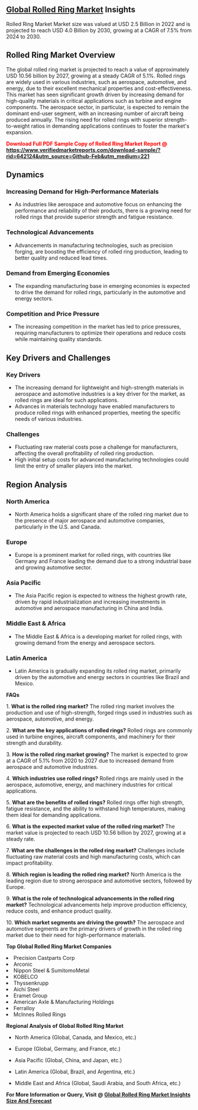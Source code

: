 <h2><a href="https://www.verifiedmarketreports.com/download-sample/?rid=642124&amp;utm_source=Github&amp;utm_medium=221" target="_blank">Global Rolled Ring Market</a> Insights</h2><p>Rolled Ring Market Market size was valued at USD 2.5 Billion in 2022 and is projected to reach USD 4.0 Billion by 2030, growing at a CAGR of 7.5% from 2024 to 2030.</p><p> <h2>Rolled Ring Market Overview</h2> <p>The global rolled ring market is projected to reach a value of approximately USD 10.56 billion by 2027, growing at a steady CAGR of 5.1%. Rolled rings are widely used in various industries, such as aerospace, automotive, and energy, due to their excellent mechanical properties and cost-effectiveness. This market has seen significant growth driven by increasing demand for high-quality materials in critical applications such as turbine and engine components. The aerospace sector, in particular, is expected to remain the dominant end-user segment, with an increasing number of aircraft being produced annually. The rising need for rolled rings with superior strength-to-weight ratios in demanding applications continues to foster the market's expansion.</p> <p><strong><p><span class=""><span style="color: #ff0000;"><strong>Download Full PDF Sample Copy of Rolled Ring Market Report</strong> @ </span><a href="https://www.verifiedmarketreports.com/download-sample/?rid=642124&amp;utm_source=Github-Feb&amp;utm_medium=221" target="_blank">https://www.verifiedmarketreports.com/download-sample/?rid=642124&amp;utm_source=Github-Feb&amp;utm_medium=221</a></span></p></strong></p> <h2>Dynamics</h2> <h3>Increasing Demand for High-Performance Materials</h3> <ul> <li>As industries like aerospace and automotive focus on enhancing the performance and reliability of their products, there is a growing need for rolled rings that provide superior strength and fatigue resistance.</li> </ul> <h3>Technological Advancements</h3> <ul> <li>Advancements in manufacturing technologies, such as precision forging, are boosting the efficiency of rolled ring production, leading to better quality and reduced lead times.</li> </ul> <h3>Demand from Emerging Economies</h3> <ul> <li>The expanding manufacturing base in emerging economies is expected to drive the demand for rolled rings, particularly in the automotive and energy sectors.</li> </ul> <h3>Competition and Price Pressure</h3> <ul> <li>The increasing competition in the market has led to price pressures, requiring manufacturers to optimize their operations and reduce costs while maintaining quality standards.</li> </ul> <h2>Key Drivers and Challenges</h2> <h3>Key Drivers</h3> <ul> <li>The increasing demand for lightweight and high-strength materials in aerospace and automotive industries is a key driver for the market, as rolled rings are ideal for such applications.</li> <li>Advances in materials technology have enabled manufacturers to produce rolled rings with enhanced properties, meeting the specific needs of various industries.</li> </ul> <h3>Challenges</h3> <ul> <li>Fluctuating raw material costs pose a challenge for manufacturers, affecting the overall profitability of rolled ring production.</li> <li>High initial setup costs for advanced manufacturing technologies could limit the entry of smaller players into the market.</li> </ul> <h2>Region Analysis</h2> <h3>North America</h3> <ul> <li>North America holds a significant share of the rolled ring market due to the presence of major aerospace and automotive companies, particularly in the U.S. and Canada.</li> </ul> <h3>Europe</h3> <ul> <li>Europe is a prominent market for rolled rings, with countries like Germany and France leading the demand due to a strong industrial base and growing automotive sector.</li> </ul> <h3>Asia Pacific</h3> <ul> <li>The Asia Pacific region is expected to witness the highest growth rate, driven by rapid industrialization and increasing investments in automotive and aerospace manufacturing in China and India.</li> </ul> <h3>Middle East & Africa</h3> <ul> <li>The Middle East & Africa is a developing market for rolled rings, with growing demand from the energy and aerospace sectors.</li> </ul> <h3>Latin America</h3> <ul> <li>Latin America is gradually expanding its rolled ring market, primarily driven by the automotive and energy sectors in countries like Brazil and Mexico.</li> </ul> <p><strong>FAQs</strong></p> <p>1. <strong>What is the rolled ring market?</strong> The rolled ring market involves the production and use of high-strength, forged rings used in industries such as aerospace, automotive, and energy.</p> <p>2. <strong>What are the key applications of rolled rings?</strong> Rolled rings are commonly used in turbine engines, aircraft components, and machinery for their strength and durability.</p> <p>3. <strong>How is the rolled ring market growing?</strong> The market is expected to grow at a CAGR of 5.1% from 2020 to 2027 due to increased demand from aerospace and automotive industries.</p> <p>4. <strong>Which industries use rolled rings?</strong> Rolled rings are mainly used in the aerospace, automotive, energy, and machinery industries for critical applications.</p> <p>5. <strong>What are the benefits of rolled rings?</strong> Rolled rings offer high strength, fatigue resistance, and the ability to withstand high temperatures, making them ideal for demanding applications.</p> <p>6. <strong>What is the expected market value of the rolled ring market?</strong> The market value is projected to reach USD 10.56 billion by 2027, growing at a steady rate.</p> <p>7. <strong>What are the challenges in the rolled ring market?</strong> Challenges include fluctuating raw material costs and high manufacturing costs, which can impact profitability.</p> <p>8. <strong>Which region is leading the rolled ring market?</strong> North America is the leading region due to strong aerospace and automotive sectors, followed by Europe.</p> <p>9. <strong>What is the role of technological advancements in the rolled ring market?</strong> Technological advancements help improve production efficiency, reduce costs, and enhance product quality.</p> <p>10. <strong>Which market segments are driving the growth?</strong> The aerospace and automotive segments are the primary drivers of growth in the rolled ring market due to their need for high-performance materials.</p> </p><p><strong>Top Global Rolled Ring Market Companies</strong></p><div data-test-id=""><p><li>Precision Castparts Corp</li><li> Arconic</li><li> Nippon Steel & SumitomoMetal</li><li> KOBELCO</li><li> Thyssenkrupp</li><li> Aichi Steel</li><li> Eramet Group</li><li> American Axle & Manufacturing Holdings</li><li> Ferralloy</li><li> McInnes Rolled Rings</li></p><div><strong>Regional Analysis of&nbsp;Global Rolled Ring Market</strong></div><ul><li dir="ltr"><p dir="ltr">North America&nbsp;(Global, Canada, and Mexico, etc.)</p></li><li dir="ltr"><p dir="ltr">Europe (Global, Germany, and France, etc.)</p></li><li dir="ltr"><p dir="ltr">Asia Pacific&nbsp;(Global, China, and Japan, etc.)</p></li><li dir="ltr"><p dir="ltr">Latin America&nbsp;(Global, Brazil, and Argentina, etc.)</p></li><li dir="ltr">Middle East and Africa&nbsp;(Global, Saudi Arabia, and South Africa, etc.)</li></ul><p><strong>For More Information or Query, Visit @&nbsp;</strong><strong><a href="https://www.verifiedmarketreports.com/product/rolled-ring-market/?utm_source=Github&amp;utm_medium=221" target="_blank">Global Rolled Ring Market Insights Size And Forecast</a></strong></p></div>
